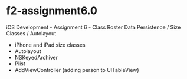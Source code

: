 f2-assignment6.0
================

iOS Development - Assignment 6 - Class Roster
Data Persistence / Size Classes / Autolayout

- iPhone and iPad size classes
- Autolayout
- NSKeyedArchiver
- Plist
- AddViewController (adding person to UITableView)
